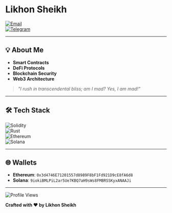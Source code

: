 # **Likhon Sheikh**

[![Email](https://img.shields.io/badge/Email-D14836?style=flat&logo=gmail&logoColor=white)](mailto:likhonsh3ikh@icloud.com)  
[![Telegram](https://img.shields.io/badge/Telegram-0088CC?style=flat&logo=telegram&logoColor=white)](https://t.me/likhonsh3ikh)  


---

## 💡 **About Me**

- **Smart Contracts**  
- **DeFi Protocols**  
- **Blockchain Security**  
- **Web3 Architecture**  

> _"I rush in transcendental bliss; am I mad? Yes, I am mad!"_

---

## 🛠 **Tech Stack**

![Solidity](https://img.shields.io/badge/Solidity-363636?style=flat&logo=solidity&logoColor=white)  
![Rust](https://img.shields.io/badge/Rust-000000?style=flat&logo=rust&logoColor=white)  
![Ethereum](https://img.shields.io/badge/Ethereum-3C3C3D?style=flat&logo=ethereum&logoColor=white)  
![Solana](https://img.shields.io/badge/Solana-9945FF?style=flat&logo=solana&logoColor=white)  

---

## 🌐 **Wallets**

- **Ethereum**: `0x3d4746E71201557d8989F8bF1Fd921D9cE8fA6d8`  
- **Solana**: `9iokiBMLPiL2ar5Ue7KBQ7aH9sWs8FMBRSSKyxANAAJi`  

---

![Profile Views](https://komarev.com/ghpvc/?username=likhonsh3ikh&style=flat&color=brightgreen)  

**Crafted with ❤️ by Likhon Sheikh**
